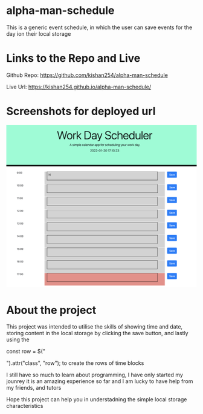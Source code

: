 # alpha-man-schedule
This is a generic event schedule, in which the user can save events for the day ion their local storage

# Links to the Repo and Live

Github Repo: https://github.com/kishan254/alpha-man-schedule

Live Url: https://kishan254.github.io/alpha-man-schedule/

# Screenshots for deployed url

![pageOne](one.png)

# About the project

This project was intended to utilise the skills of showing time and date, storing content in the local storage by clicking the save button, and lastly using the  

const row = $("<div>").attr("class", "row"); to create the rows of time blocks

I still have so much to learn about programming, I have only started my jounrey it is an amazing experience so far and I am lucky to have help from my friends, and tutors

Hope this project can help you in understadning the simple local storage characteristics
